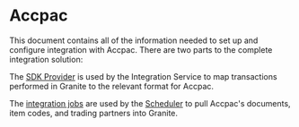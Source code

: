 # Accpac

This document contains all of the information needed to set up and configure integration with Accpac.
There are two parts to the complete integration solution:

The [SDK Provider](sdk-provider.md) is used by the Integration Service to map transactions performed in Granite to the relevant format for Accpac.

The [integration jobs](integration-jobs.md) are used by the [Scheduler](../../scheduler/manual.md) to pull Accpac's documents, item codes, and trading partners into Granite.